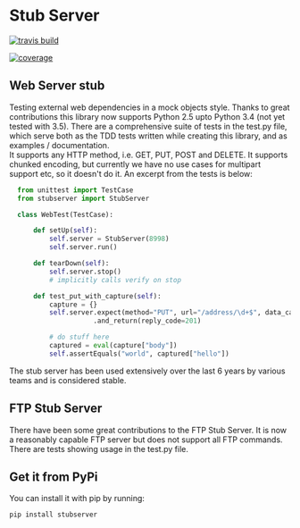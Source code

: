 # Stub Server


[![travis build](https://api.travis-ci.org/tarttelin/Python-Stub-Server.svg)](https://travis-ci.org/tarttelin/Python-Stub-Server)

[![coverage](https://coveralls.io/repos/tarttelin/Python-Stub-Server/badge.svg?branch=master&service=github)](https://coveralls.io/github/tarttelin/Python-Stub-Server?branch=master)

## Web Server stub

Testing external web dependencies in a mock objects style. Thanks to great contributions this
library now supports Python 2.5 upto Python 3.4 (not yet tested with 3.5). There are a comprehensive suite of tests 
in the test.py file, which serve both as the TDD tests written while creating this library, and as examples / documentation.  
It supports any HTTP method, i.e. GET, PUT, POST and DELETE.  It supports chunked encoding, but
currently we have no use cases for multipart support etc, so it doesn't do it.
An excerpt from the tests is below:


```python
  from unittest import TestCase
  from stubserver import StubServer

  class WebTest(TestCase):

      def setUp(self):
          self.server = StubServer(8998)
          self.server.run()

      def tearDown(self):
          self.server.stop()
          # implicitly calls verify on stop

      def test_put_with_capture(self):
          capture = {}
          self.server.expect(method="PUT", url="/address/\d+$", data_capture=capture)\
                     .and_return(reply_code=201)

          # do stuff here
          captured = eval(capture["body"])
          self.assertEquals("world", captured["hello"])
```

The stub server has been used extensively over the last 6 years by various teams and is considered stable. 

## FTP Stub Server

There have been some great contributions to the FTP Stub Server. It is now a reasonably capable FTP server but does
not support all FTP commands. There are tests showing usage in the test.py file.

## Get it from PyPi

You can install it with pip by running:

```python
pip install stubserver
```